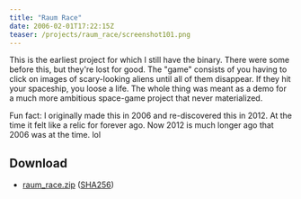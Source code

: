 ```yaml
---
title: "Raum Race"
date: 2006-02-01T17:22:15Z
teaser: /projects/raum_race/screenshot101.png
---
```


This is the earliest project for which I still have the binary. There were some
before this, but they're lost for good. The "game" consists of you having to
click on images of scary-looking aliens until all of them disappear. If they
hit your spaceship, you loose a life. The whole thing was meant as a demo for
a much more ambitious space-game project that never materialized.

Fun fact: I originally made this in 2006 and re-discovered this in 2012. At the
time it felt like a relic for forever ago. Now 2012 is much longer ago that
2006 was at the time. lol

## Download

* [raum_race.zip](https://files.janw.name/raum_race/raum_race.zip)
  ([SHA256](https://files.janw.name/raum_race/raum_race.zip.sha256))
